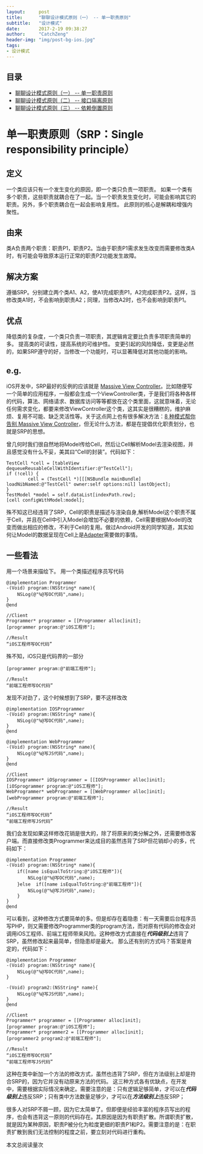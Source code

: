 ```yaml
---
layout:     post
title:      "聊聊设计模式原则（一） -- 单一职责原则"
subtitle:   "设计模式"
date:       2017-2-19 09:38:27 
author:     "CatchZeng"
header-img: "img/post-bg-ios.jpg"
tags:
- 设计模式
---
```

<span id="busuanzi_container_page_pv"></span>

## 目录

* [聊聊设计模式原则（一） -- 单一职责原则](http://catchzeng.com/2017/02/19/%E8%81%8A%E8%81%8A%E8%AE%BE%E8%AE%A1%E6%A8%A1%E5%BC%8F%E5%8E%9F%E5%88%99-%E4%B8%80-%E5%8D%95%E4%B8%80%E8%81%8C%E8%B4%A3%E5%8E%9F%E5%88%99/)
* [聊聊设计模式原则（二） -- 接口隔离原则](http://catchzeng.com/2017/05/04/%E8%81%8A%E8%81%8A%E8%AE%BE%E8%AE%A1%E6%A8%A1%E5%BC%8F%E5%8E%9F%E5%88%99-%E4%BA%8C-%E6%8E%A5%E5%8F%A3%E9%9A%94%E7%A6%BB%E5%8E%9F%E5%88%99/)
* [聊聊设计模式原则（三） -- 依赖倒置原则](http://catchzeng.com/2018/06/01/%E8%81%8A%E8%81%8A%E8%AE%BE%E8%AE%A1%E6%A8%A1%E5%BC%8F%E5%8E%9F%E5%88%99-%E4%B8%89-%E4%BE%9D%E8%B5%96%E5%80%92%E7%BD%AE%E5%8E%9F%E5%88%99/)


# 单一职责原则（SRP：Single responsibility principle）

## 定义
一个类应该只有一个发生变化的原因，即一个类只负责一项职责。
如果一个类有多个职责，这些职责就耦合在了一起。当一个职责发生变化时，可能会影响其它的职责。另外，多个职责耦合在一起会影响复用性。
此原则的核心是解耦和增强内聚性。

## 由来
类A负责两个职责：职责P1，职责P2。当由于职责P1需求发生改变而需要修改类A时，有可能会导致原本运行正常的职责P2功能发生故障。

## 解决方案
遵循SRP。分别建立两个类A1、A2，使A1完成职责P1，A2完成职责P2。这样，当修改类A1时，不会影响到职责A2；同理，当修改A2时，也不会影响到职责P1。

## 优点
降低类的复杂度，一个类只负责一项职责，其逻辑肯定要比负责多项职责简单的多。
提高类的可读性，提高系统的可维护性。
变更引起的风险降低，变更是必然的，如果SRP遵守的好，当修改一个功能时，可以显著降低对其他功能的影响。

## e.g.
iOS开发中，SRP最好的反例的应该就是 [Massive View Controller](http://khanlou.com/2015/12/massive-view-controller/?hmsr=toutiao.io&utm_medium=toutiao.io&utm_source=toutiao.io)。比如随便写一个简单的应用程序，一般都会生成一个ViewController类，于是我们将各种各样的代码，算法、网络请求、数据库访问等等都放在这个类里面，这就意味着，无论任何需求变化，都要来修改ViewController这个类，这其实是很糟糕的，维护麻烦、复用不可能、缺乏灵活性等。关于这点网上也有很多解决方法：[8 种模式帮你告别 Massive View Controller](https://toutiao.io/posts/xxr604/preview)，但无论什么方法，都是在提倡优化职责划分，也就是SRP的思想。

曾几何时我们很自然地将Model传给Cell，然后让Cell解析Model去渲染视图，并且感觉没有什么不妥，美其曰“Cell的封装”。代码如下：
```
TestCell *cell = [tableView dequeueReusableCellWithIdentifier:@"TestCell"];
if (!cell) {
        cell = (TestCell *)[[[NSBundle mainBundle] loadNibNamed:@"TestCell" owner:self options:nil] lastObject];
}
TestModel *model = self.dataList[indexPath.row];
[cell configWithModel:model];
```
殊不知这已经违背了SRP，Cell的职责是描述与渲染自身,解析Model这个职责不属于Cell，并且在Cell中引入Model会增加不必要的依赖，Cell需要根据Model的改变而做出相应的修改，不利于Cell的复用。做过Android开发的同学知道，其实如何让Model的数据呈现在Cell上是[Adapter](http://blog.csdn.net/fznpcy/article/details/8658155/)需要做的事情。

## 一些看法
用一个场景来描绘下。
用一个类描述程序员写代码
```
@implementation Programmer
-(Void) program:(NSString* name){
    NSLog(@"%@写OC代码",name);
}
@end

//Client
Programmer* programmer = [[Programmer alloc]init];
[programmer program:@"iOS工程师"];

//Result
“iOS工程师写OC代码”
```
殊不知，iOS只是代码界的一部分
```
[programmer program:@"前端工程师"];

//Result
“前端工程师写OC代码”
```
发现不对劲了，这个时候想到了SRP，要不这样改改

```
@implementation IOSProgrammer
-(Void) program:(NSString* name){
    NSLog(@"%@写OC代码",name);
}
@end

@implementation WebProgrammer
-(Void) program:(NSString* name){
    NSLog(@"%@写JS代码",name);
}
@end

//Client
IOSProgrammer* iOSprogrammer = [[IOSProgrammer alloc]init];
[iOSprogrammer program:@"iOS工程师"];
WebProgrammer* webProgrammer = [[WebProgrammer alloc]init];
[webProgrammer program:@"前端工程师"];

//Result
“iOS工程师写OC代码”
“前端工程师写JS代码”
```
我们会发现如果这样修改花销是很大的，除了将原来的类分解之外，还需要修改客户端。而直接修改类Programmer来达成目的虽然违背了SRP但花销却小的多，代码如下：
```
@implementation Programmer
-(Void) program:(NSString* name){
    if([name isEqualToString:@"iOS工程师"]){
        NSLog(@"%@写OC代码",name);
    }else  if([name isEqualToString:@"前端工程师"]){
        NSLog(@"%@写JS代码",name);
    }
}
@end
```
可以看到，这种修改方式要简单的多。但是却存在着隐患：有一天需要后台程序员写PHP，则又需要修改Programmer类的program方法，而对原有代码的修改会对调用iOS工程师、前端工程师带来风险。这种修改方式直接在***代码级别上***违背了SRP，虽然修改起来最简单，但隐患却是最大。
那么还有别的方式吗？答案是肯定的，代码如下：
```
@implementation Programmer
-(Void) program:(NSString* name){
    NSLog(@"%@写OC代码",name);
}

-(Void) program2:(NSString* name){
    NSLog(@"%@写JS代码",name);
}
@end

//Client
Programmer* programmer = [[Programmer alloc]init];
[programmer program:@"iOS工程师"];
Programmer* programmer2 = [[Programmer alloc]init];
[programmer2 program2:@"前端工程师"];

//Result
“iOS工程师写OC代码”
“前端工程师写JS代码”
```
这种在类中新加一个方法的修改方式，虽然也违背了SRP，但在方法级别上却是符合SRP的，因为它并没有动原来方法的代码。
这三种方式各有优缺点，在开发中，需要根据实际情况来确定。需要注意的是：只有逻辑足够简单，才可以在***代码级别上***违反SRP；只有类中方法数量足够少，才可以在***方法级别上***违反SRP；

很多人对SRP不屑一顾，因为它太简单了。但即便是经验丰富的程序员写出的程序，也会有违背这一原则的代码存在。其原因是因为有职责扩散。所谓职责扩散，就是因为某种原因，职责P被分化为粒度更细的职责P1和P2。需要注意的是：在职责扩散到我们无法控制的程度之前，要立刻对代码进行重构。


<span id="busuanzi_container_page_pv">
本文总阅读量<span id="busuanzi_value_page_pv"></span>次
</span>